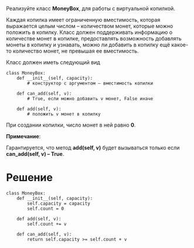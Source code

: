 Реализуйте класс **MoneyBox**, для работы с виртуальной копилкой. 

Каждая копилка имеет ограниченную вместимость, которая выражается целым числом – количеством монет, которые можно положить в копилку. Класс должен поддерживать информацию о количестве монет в копилке, предоставлять возможность добавлять монеты в копилку и узнавать, можно ли добавить в копилку ещё какое-то количество монет, не превышая ее вместимость.

Класс должен иметь следующий вид

```
class MoneyBox:
    def __init__(self, capacity):
        # конструктор с аргументом – вместимость копилки

    def can_add(self, v):
        # True, если можно добавить v монет, False иначе

    def add(self, v):
        # положить v монет в копилку
```

При создании копилки, число монет в ней равно **0**.

**Примечание**:

Гарантируется, что метод **add(self, v)** будет вызываться только если **can_add(self, v) – True﻿**.

# Решение

```
class MoneyBox:
    def __init__(self, capacity):
        self.capacity = capacity
        self.count = 0

    def add(self, v):
        self.count += v
    
    def can_add(self, v):
        return self.capacity >= self.count + v
```
